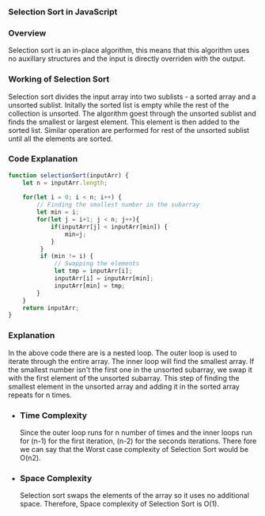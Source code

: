 ### Selection Sort in JavaScript 

### Overview 

 Selection sort is an in-place algorithm, this means that this algorithm uses no auxillary structures and the input is directly overriden with the output.

### Working of Selection Sort

Selection sort divides the input array into two sublists - a sorted array and a unsorted sublist. Initally the sorted list is empty while the rest of the collection is unsorted. The algorithm goest through the unsorted sublist and finds the smallest or largest element. This element is then added to the sorted list. Similar operation are performed for rest of the unsorted sublist until all the elements are sorted.

### Code Explanation 

```JavaScript
function selectionSort(inputArr) { 
    let n = inputArr.length;
        
    for(let i = 0; i < n; i++) {
        // Finding the smallest number in the subarray
        let min = i;
        for(let j = i+1; j < n; j++){
            if(inputArr[j] < inputArr[min]) {
                min=j; 
            }
         }
         if (min != i) {
             // Swapping the elements
             let tmp = inputArr[i]; 
             inputArr[i] = inputArr[min];
             inputArr[min] = tmp;      
        }
    }
    return inputArr;
}
```

### Explanation

In the above code there are is a nested loop. The outer loop is used to iterate through the entire array. The inner loop will find the smallest array. If the smallest number isn't the first one in the unsorted subarray, we swap it with the first element of the unsorted subarray. This step of finding the smallest element in the unsorted array and adding it in the sorted array repeats for n times. 

- ### Time Complexity 

    Since the outer loop runs for n number of times and the inner loops run for (n-1) for the first iteration, (n-2) for the seconds iterations. There fore we can say that the Worst case complexity of Selection Sort would be O(n2).

- ### Space Complexity

    Selection sort swaps the elements of the array so it uses no additional space. Therefore, Space complexity of Selection Sort is O(1).